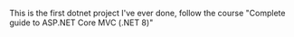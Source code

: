 This is the first dotnet project I've ever done, follow the course "Complete guide to ASP.NET Core MVC (.NET 8)"
